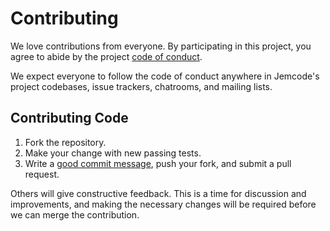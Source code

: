# Contributing

We love contributions from everyone.  By participating in this project, you
agree to abide by the project [code of conduct].

[code of conduct]: https://github.com/jemcode/administrate-field-ckeditor/blob/master/CODE_OF_CONDUCT.md

We expect everyone to follow the code of conduct anywhere in Jemcode's
project codebases, issue trackers, chatrooms, and mailing lists.

## Contributing Code

1. Fork the repository.
2. Make your change with new passing tests.
3. Write a [good commit message], push your fork, and submit a pull request.

[good commit message]: http://tbaggery.com/2008/04/19/a-note-about-git-commit-messages.html

Others will give constructive feedback. This is a time for discussion and
improvements, and making the necessary changes will be required before we can
merge the contribution.
